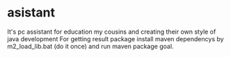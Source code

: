 asistant
========

It's pc assistant for education my cousins and creating their own style of java development 
For getting result package install maven dependencys by m2_load_lib.bat 
(do it once) and run maven package goal.